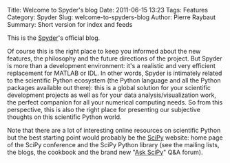 Title: Welcome to Spyder's blog
Date: 2011-06-15 13:23
Tags: Features
Category: Spyder
Slug: welcome-to-spyders-blog
Author: Pierre Raybaut
Summary: Short version for index and feeds

This is the [Spyder](http://spyder-ide.org)'s official blog.

Of course this is the right place to keep you informed about the new features, the philosophy and the future directions of the project. But Spyder is more than a development environment: it's a realistic and very efficient replacement for MATLAB or IDL. In other words, Spyder is intimately related to the scientific Python ecosystem (the Python language and all the Python packages available out there): this is a global solution for your scientific development projects as well as for your data analysis/visualization work, the perfect companion for all your numerical computing needs. So from this perspective, this is also the right place for presenting our subjective thoughts on this scientific Python world.

Note that there are a lot of interesting online resources on scientific Python but the best starting point would probably be the [SciPy](http://www.scipy.org) website: home page of the SciPy conference and the SciPy Python library (see the mailing lists, the blogs, the cookbook and the brand new "[Ask SciPy](http://ask.scipy.org)" Q&A forum).

